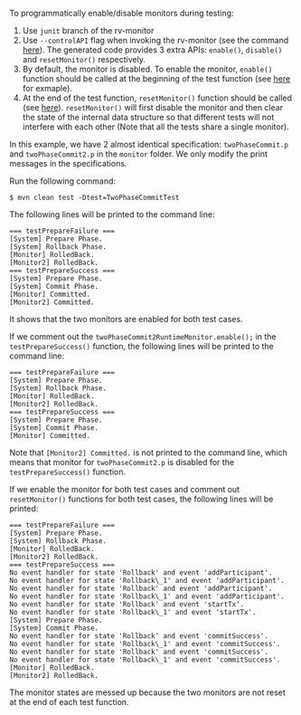 To programmatically enable/disable monitors during testing:
1. Use `junit` branch of the rv-monitor
2. Use `--controlAPI` flag when invoking the rv-monitor (see the command [here](https://github.com/runtimeverification/p2rvm/blob/a3f86a9402c4c348d5f84b7e84dc09545bebeb1f/twophasecommit/gen_monitor.py#L52)). The generated code provides 3 extra APIs: `enable()`, `disable()` and `resetMonitor()` respectively.
3. By default, the monitor is disabled. To enable the monitor, `enable()` function should be called at the beginning of the test function (see [here](https://github.com/runtimeverification/p2rvm/blob/c4de5e3548f66e866057462bfa5c64fa511e7743/twophasecommit/src/test/java/twophasecommit/TwoPhaseCommitTest.java#L13-L14) for exmaple).
4. At the end of the test function, `resetMonitor()` function should be called (see [here](https://github.com/runtimeverification/p2rvm/blob/c4de5e3548f66e866057462bfa5c64fa511e7743/twophasecommit/src/test/java/twophasecommit/TwoPhaseCommitTest.java#L19-L20)). `resetMonitor()` will first disable the monitor and then clear the state of the internal data structure so that different tests will not interfere with each other (Note that all the tests share a single monitor).

In this example, we have 2 almost identical specification: `twoPhaseCommit.p` and `twoPhaseCommit2.p` in the `monitor` folder. We only modify the print messages in the specifications.

Run the following command:

```
$ mvn clean test -Dtest=TwoPhaseCommitTest
```
 
The following lines will be printed to the command line:

```
=== testPrepareFailure ===
[System] Prepare Phase.
[System] Rollback Phase.
[Monitor] RolledBack.
[Monitor2] RolledBack.
=== testPrepareSuccess ===
[System] Prepare Phase.
[System] Commit Phase.
[Monitor] Committed.
[Monitor2] Committed.
```

It shows that the two monitors are enabled for both test cases.

If we comment out the `twoPhaseCommit2RuntimeMonitor.enable();` in the `testPrepareSuccess()` function,
the following lines will be printed to the command line:

```
=== testPrepareFailure ===
[System] Prepare Phase.
[System] Rollback Phase.
[Monitor] RolledBack.
[Monitor2] RolledBack.
=== testPrepareSuccess ===
[System] Prepare Phase.
[System] Commit Phase.
[Monitor] Committed.
```

Note that `[Monitor2] Committed.` is not printed to the command line, which means that monitor for `twoPhaseCommit2.p` is disabled for the `testPrepareSuccess()` function.

If we enable the monitor for both test cases and comment out `resetMonitor()` functions for both test cases,
the following lines will be printed:

```
=== testPrepareFailure ===
[System] Prepare Phase.
[System] Rollback Phase.
[Monitor] RolledBack.
[Monitor2] RolledBack.
=== testPrepareSuccess ===
No event handler for state 'Rollback' and event 'addParticipant'.
No event handler for state 'Rollback\_1' and event 'addParticipant'.
No event handler for state 'Rollback' and event 'addParticipant'.
No event handler for state 'Rollback\_1' and event 'addParticipant'.
No event handler for state 'Rollback' and event 'startTx'.
No event handler for state 'Rollback\_1' and event 'startTx'.
[System] Prepare Phase.
[System] Commit Phase.
No event handler for state 'Rollback' and event 'commitSuccess'.
No event handler for state 'Rollback\_1' and event 'commitSuccess'.
No event handler for state 'Rollback' and event 'commitSuccess'.
No event handler for state 'Rollback\_1' and event 'commitSuccess'.
[Monitor] RolledBack.
[Monitor2] RolledBack.

```

The monitor states are messed up because the two monitors are not reset at the end of each test function.
